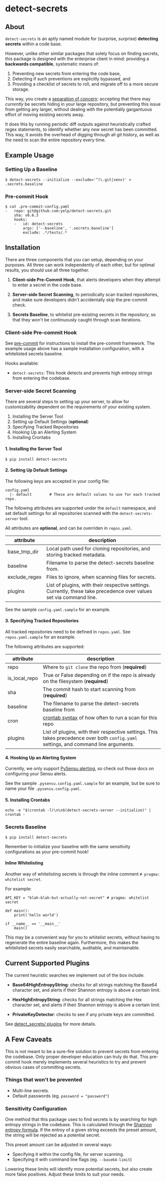 # detect-secrets

## About

`detect-secrets` is an aptly named module for (surprise, surprise) **detecting
secrets** within a code base.

However, unlike other similar packages that solely focus on finding secrets,
this package is designed with the enterprise client in mind: providing a
**backwards compatible**, systematic means of:

1. Preventing new secrets from entering the code base,
2. Detecting if such preventions are explicitly bypassed, and
3. Providing a checklist of secrets to roll, and migrate off to a more secure
   storage.

This way, you create a
[separation of concern](https://en.wikipedia.org/wiki/Separation_of_concerns):
accepting that there may *currently* be secrets hiding in your large repository,
but preventing this issue from getting any larger, without dealing with the
potentially gargantuous effort of moving existing secrets away.

It does this by running periodic diff outputs against heuristically crafted
regex statements, to identify whether any *new* secret has been committed. This
way, it avoids the overhead of digging through all git history, as well as the
need to scan the entire repository every time.

## Example Usage

### Setting Up a Baseline

```
$ detect-secrets --initialize --exclude='^(\.git|venv)' > .secrets.baseline
```

### Pre-commit Hook

```
$ cat .pre-commit-config.yaml
-   repo: git@github.com:yelp/detect-secrets.git
    sha: v0.6.3
    hooks:
    -   id: detect-secrets
        args: ['--baseline', '.secrets.baseline']
        exclude: .*/tests/.*
```

## Installation

There are three components that you can setup, depending on your purposes.
All three can work independently of each other, but for optimal results, you
should use all three together.

1. **Client-side Pre-Commit Hook**, that alerts developers when they attempt
   to enter a secret in the code base.
   
2. **Server-side Secret Scanning**, to periodically scan tracked repositories,
   and make sure developers didn't accidentally skip the pre-commit check.
   
3. **Secrets Baseline**, to whitelist pre-existing secrets in the repository,
   so that they won't be continuously caught through scan iterations.
   
### Client-side Pre-commit Hook

See [pre-commit](https://github.com/pre-commit/pre-commit) for instructions
to install the pre-commit framework. The example usage above has a sample
installation configuration, with a whitelisted secrets baseline.

Hooks available:

- `detect-secrets`: This hook detects and prevents high entropy strings from
  entering the codebase.

### Server-side Secret Scanning

There are several steps to setting up your server, to allow for customizability
dependent on the requirements of your existing system.

1. Installing the Server Tool
2. Setting up Default Settings (**optional**)
3. Specifying Tracked Repositories
4. Hooking Up an Alerting System
5. Installing Crontabs

#### 1. Installing the Server Tool

```
$ pip install detect-secrets
```

#### 2. Setting Up Default Settings

The following keys are accepted in your config file:

```
config.yaml
  |- default		# These are default values to use for each tracked repo.
```

The following attributes are supported under the `default` namespace, and set
default settings for all repositories scanned with the `detect-secrets-server`
tool.

All attributes are **optional**, and can be overriden in `repos.yaml`.

| attribute      | description
| -------------- | -----------
| base\_tmp\_dir | Local path used for cloning repositories, and storing tracked metadata.
| baseline       | Filename to parse the detect-secrets baseline from.
| exclude\_regex | Files to ignore, when scanning files for secrets.
| plugins        | List of plugins, with their respective settings. Currently, these take precedence over values set via command line.

See the sample `config.yaml.sample` for an example.

#### 3. Specifying Tracked Repositories

All tracked repositories need to be defined in `repos.yaml`.
See `repos.yaml.sample` for an example.

The following attributes are supported:

| attribute       | description
| --------------- | -----------
| repo            | Where to `git clone` the repo from (**required**)
| is\_local\_repo | True or False depending on if the repo is already on the filesystem (**required**)
| sha             | The commit hash to start scanning from (**required**)
| baseline        | The filename to parse the detect-secrets baseline from
| cron            | [crontab syntax](https://crontab.guru/) of how often to run a scan for this repo
| plugins         | List of plugins, with their respective settings. This takes precedence over both `config.yaml` settings, and command line arguments.

#### 4. Hooking Up an Alerting System

Currently, we only support [PySensu
alerting](http://pysensu-yelp.readthedocs.io/en/latest/#pysensu_yelp.send_event),
so check out those docs on configuring your Sensu alerts.

See the sample `.pysensu.config.yaml.sample` for an example, but be sure to
name your file `.pysensu.config.yaml`.

#### 5. Installing Crontabs

```
echo -e "$(crontab -l)\n\n$(detect-secrets-server --initialize)" | crontab -
```

### Secrets Baseline

```
$ pip install detect-secrets
```

Remember to initialize your baseline with the same sensitivity configurations
as your pre-commit hook!

#### Inline Whitelisting

Another way of whitelisting secrets is through the inline comment
`# pragma: whitelist secret`.

For example:

```
API_KEY = "blah-blah-but-actually-not-secret" # pragma: whitelist secret

def main():
    print('hello world')

if __name__ == '__main__'
	main()
```

This may be a convenient way for you to whitelist secrets, without having to
regenerate the entire baseline again. Furthermore, this makes the whitelisted
secrets easily searchable, auditable, and maintainable.

## Current Supported Plugins

The current heuristic searches we implement out of the box include:

* **Base64HighEntropyString**: checks for all strings matching the Base64
  character set, and alerts if their Shannon entropy is above a certain limit.
  
* **HexHighEntropyString**: checks for all strings matching the Hex character
  set, and alerts if their Shannon entropy is above a certain limit.
  
* **PrivateKeyDetector**: checks to see if any private keys are committed.

See [detect_secrets/
plugins](https://github.com/Yelp/detect-secrets/tree/master/detect_secrets/plugins)
for more details.

## A Few Caveats

This is not meant to be a sure-fire solution to prevent secrets from entering
the codebase. Only proper developer education can truly do that. This pre-commit
hook merely implements several heuristics to try and prevent obvious cases of
committing secrets.

### Things that won't be prevented

* Multi-line secrets.
* Default passwords (eg. `password = "password"`)

### Sensitivity Configuration

One method that this package uses to find secrets is by searching for high
entropy strings in the codebase. This is calculated through the [Shannon entropy
formula](http://blog.dkbza.org/2007/05/scanning-data-for-entropy-anomalies.html).
If the entroy of a given string exceeds the preset amount, the string will be
rejected as a potential secret.

This preset amount can be adjusted in several ways:

* Specifying it within the config file, for server scanning.
* Specifying it with command line flags (eg. `--base64-limit`)

Lowering these limits will identify more potential secrets, but also create
more false positives. Adjust these limits to suit your needs.


